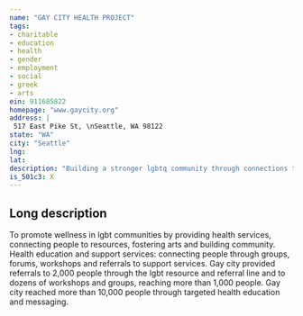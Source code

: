 ```yaml
---
name: "GAY CITY HEALTH PROJECT"
tags:
- charitable
- education
- health
- gender
- employment
- social
- greek
- arts
ein: 911685822
homepage: "www.gaycity.org"
address: |
 517 East Pike St, \nSeattle, WA 98122
state: "WA"
city: "Seattle"
lng: 
lat: 
description: "Building a stronger lgbtq community through connections to resources and fostering arts, and providing prevention and educational services to reduce the incidence of hiv and aids among gay and bisexual men in seattle and king county, washington. "
is_501c3: X
---
```


## Long description

To promote wellness in lgbt communities by providing health services, connecting people to resources, fostering arts and building community. Health education and support services: connecting people through groups, forums, workshops and referrals to support services. Gay city provided referrals to 2,000 people through the lgbt resource and referral line and to dozens of workshops and groups, reaching more than 1,000 people. Gay city reached more than 10,000 people through targeted health education and messaging. 
